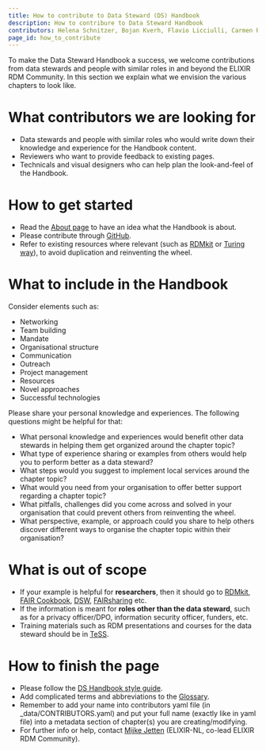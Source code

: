 ```yaml
---
title: How to contribute to Data Steward (DS) Handbook
description: How to contribure to Data Steward Handbook
contributors: Helena Schnitzer, Bojan Kverh, Flavio Licciulli, Carmen Reverté, Diana Pilvar, Marina Popleteeva, Amir Szitenberg, Nazeefa Fatima, Niclas Jareborg, Mijke Jetten, Paulette Lieby, Teresa D'Altri, Elin Kronander
page_id: how_to_contribute
---
```


To make the Data Steward Handbook a success, we welcome contributions from data stewards and people with similar roles in and beyond the ELIXIR RDM Community. In this section we explain what we envision the various chapters to look like. 

# What contributors we are looking for
- Data stewards and people with similar roles who would write down their knowledge and experience for the Handbook content.
- Reviewers who want to provide feedback to existing pages. 
- Technicals and visual designers who can help plan the look-and-feel of the Handbook.

# How to get started
- Read the [About page](about) to have an idea what the Handbook is about. 
- Please contribute through [GitHub](TODO).
- Refer to existing resources where relevant (such as [RDMkit](https://rdmkit.elixir-europe.org/) or [Turing way](https://book.the-turing-way.org)), to avoid duplication and reinventing the wheel.

# What to include in the Handbook
Consider elements such as:
- Networking
- Team building
- Mandate
- Organisational structure
- Communication	
- Outreach
- Project management
- Resources
- Novel approaches
- Successful technologies

Please share your personal knowledge and experiences. The following questions might be helpful for that:
- What personal knowledge and experiences would benefit other data stewards in helping them get organized around the chapter topic?
- What type of experience sharing or examples from others would help you to perform better as a data steward?
- What steps would you suggest to implement local services around the chapter topic?
- What would you need from your organisation to offer better support regarding a chapter topic?   
- What pitfalls, challenges did you come across and solved in your organisation that could prevent others from reinventing the wheel. 
- What perspective, example, or approach could you share to help others discover different ways to organise the chapter topic within their organisation?

# What is out of scope
- If your example is helpful for **researchers**, then it should go to [RDMkit](https://rdmkit.elixir-europe.org/), [FAIR Cookbook](faircookbook.elixir-europe.org), [DSW](https://ds-wizard.org/), [FAIRsharing](https://fairsharing.org/) etc.
- If the information is meant for **roles other than the data steward**, such as for a privacy officer/DPO, information security officer, funders, etc.
- Training materials such as RDM presentations and  courses for the data steward should be in [TeSS](tess.elixir-europe.org).

# How to finish the page
- Please follow the [DS Handbook style guide](TODO). 
- Add complicated terms and abbreviations to the [Glossary](TODO).
- Remember to add your name into contributors yaml file (in _data/CONTRIBUTORS.yaml) and put your full name (exactly like in yaml file) into a metadata section of chapter(s) you are creating/modifying.
- For further info or help, contact [Mijke Jetten](mailto:mijke.jetten@health-ri.nl) (ELIXIR-NL, co-lead ELIXIR RDM Community).
